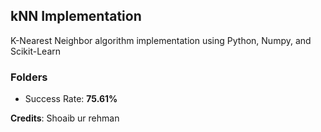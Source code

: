 ## kNN Implementation
K-Nearest Neighbor algorithm implementation using Python, Numpy, and Scikit-Learn

### Folders
- Success Rate: **75.61%**

**Credits**: Shoaib ur rehman